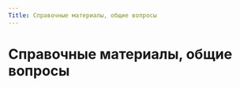 ```yaml
---
Title: Справочные материалы, общие вопросы
---
```



Справочные материалы, общие вопросы
===================================
